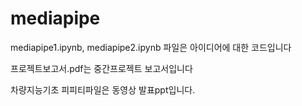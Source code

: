 # mediapipe

mediapipe1.ipynb, mediapipe2.ipynb 파일은 아이디어에 대한 코드입니다 


프로젝트보고서.pdf는 중간프로젝트 보고서입니다


차량지능기초 피피티파일은 동영상 발표ppt입니다.
